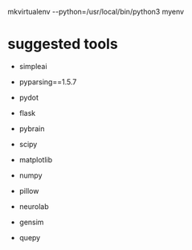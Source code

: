 mkvirtualenv --python=/usr/local/bin/python3 myenv

suggested tools
==

- simpleai 
- pyparsing==1.5.7
- pydot
- flask

- pybrain
- scipy
- matplotlib
- numpy
- pillow

- neurolab
- gensim
- quepy
